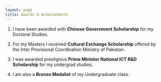 ```yaml
---
layout: page
title: Awards & Acheivements
---
```

1. I have been awarded with **Chinese Government Scholarship** for my Doctoral Studies.

2. For my Masters I received **Cultural Exchange Scholarship** offered by the Inter Provisional Coordination Ministry of Pakistan.

3. I was awarded prestigious **Prime Minister National ICT R&D Scholarship** for my undergrad studies.

4. I am also a **Bronze Medalist** of my Undergraduate class.
